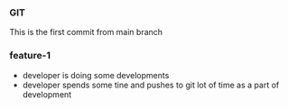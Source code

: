 ### GIT
This is the first commit from main branch

### feature-1
* developer is doing some developments
* developer spends some tine and pushes to git lot of time as a part of development